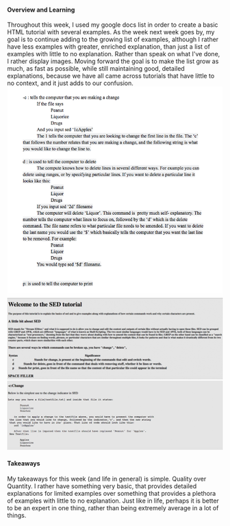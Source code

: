 #### Overview and Learning
Throughout this week, I used my google docs list in order to create a basic HTML tutorial with several examples. As the week next week goes by, my goal is to continue adding to the growing list of examples, although I rather have less examples with greater, enriched explanation, than just a list of examples with little to no explanation. Rather than speak on what I've done, I rather display images. Moving forward the goal is to make the list grow as much, as fast as possible, while still maintaining good, detailed explanations, because we have all came across tutorials that have little to no context, and it just adds to our confusion.  <br>
![Google Doc](/googledoc.png)<br>
![SED Tutorial](/sedpreview.png)<br>
![Code Snippet](codesnippet.png)<br>

#### Takeaways
My takeaways for this week (and life in general) is simple. Quality over Quantity. I rather have something very basic, that provides detailed explanations for limited examples over something that provides a plethora of examples with little to no explanation. Just like in life, perhaps it is better to be an expert in one thing, rather than being extremely average in a lot of things. 